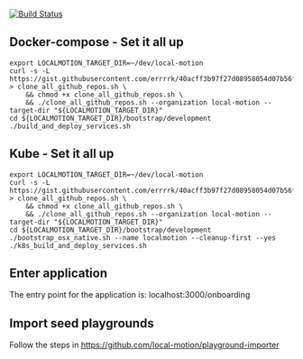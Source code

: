 [![Build Status](https://travis-ci.org/local-motion/bootstrap.svg?branch=master)](https://travis-ci.org/local-motion/bootstrap)

## Docker-compose - Set it all up

```
export LOCALMOTION_TARGET_DIR=~/dev/local-motion
curl -s -L https://gist.githubusercontent.com/errrrk/40acff3b97f27d08958054d07b56fd02/raw/c443b27993303d47139ca3bf51d99c7ae77fb43a/clone_all_github_repos.sh > clone_all_github_repos.sh \
    && chmod +x clone_all_github_repos.sh \
    && ./clone_all_github_repos.sh --organization local-motion --target-dir "${LOCALMOTION_TARGET_DIR}"
cd ${LOCALMOTION_TARGET_DIR}/bootstrap/development
./build_and_deploy_services.sh
```


## Kube - Set it all up

```
export LOCALMOTION_TARGET_DIR=~/dev/local-motion
curl -s -L https://gist.githubusercontent.com/errrrk/40acff3b97f27d08958054d07b56fd02/raw/c443b27993303d47139ca3bf51d99c7ae77fb43a/clone_all_github_repos.sh > clone_all_github_repos.sh \
    && chmod +x clone_all_github_repos.sh \
    && ./clone_all_github_repos.sh --organization local-motion --target-dir "${LOCALMOTION_TARGET_DIR}"
cd ${LOCALMOTION_TARGET_DIR}/bootstrap/development
./bootstrap_osx_native.sh --name localmotion --cleanup-first --yes
./k8s_build_and_deploy_services.sh
```
## Enter application
The entry point for the application is: localhost:3000/onboarding

## Import seed playgrounds

Follow the steps in https://github.com/local-motion/playground-importer